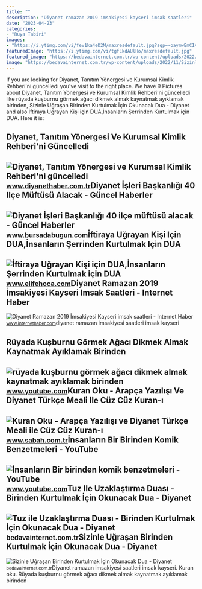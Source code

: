 ```yaml
---
title: ""
description: "Diyanet ramazan 2019 i̇msakiyesi kayseri imsak saatleri"
date: "2023-04-23"
categories:
- "Ruya Tabiri"
images:
- "https://i.ytimg.com/vi/fev1ka4eD2M/maxresdefault.jpg?sqp=-oaymwEmCIAKENAF8quKqQMa8AEB-AH-HYAC8BCKAgwIABABGGUgZShlMA8=&amp;rs=AOn4CLDW9HXCO1yZqT4rgYNEcYa7AMZLqQ"
featuredImage: "https://i.ytimg.com/vi/tgfLkdAUlHo/maxresdefault.jpg"
featured_image: "https://bedavainternet.com.tr/wp-content/uploads/2022/11/Tuz-ile-Uzaklastirma-Duasi.webp"
image: "https://bedavainternet.com.tr/wp-content/uploads/2022/11/Sizinle-Ugrasan-Birinden-Kurtulmak-Icin.webp"
---
```


If you are looking for Diyanet, Tanıtım Yönergesi ve Kurumsal Kimlik Rehberi'ni güncelledi you've visit to the right place. We have 9 Pictures about Diyanet, Tanıtım Yönergesi ve Kurumsal Kimlik Rehberi'ni güncelledi like rüyada kuşburnu görmek ağacı dikmek almak kaynatmak ayıklamak birinden, Sizinle Uğraşan Birinden Kurtulmak İçin Okunacak Dua - Diyanet and also İftiraya Uğrayan Kişi için DUA,İnsanların Şerrinden Kurtulmak için DUA. Here it is:

Diyanet, Tanıtım Yönergesi Ve Kurumsal Kimlik Rehberi'ni Güncelledi
-------------------------------------------------------------------

 ![Diyanet, Tanıtım Yönergesi ve Kurumsal Kimlik Rehberi'ni güncelledi](https://www.diyanethaber.com.tr/images/upload/Diyanet-Logo-Png.png) <small>www.diyanethaber.com.tr</small>Diyanet İşleri Başkanlığı 40 Ilçe Müftüsü Alacak - Güncel Haberler
------------------------------------------------------------------

 ![Diyanet İşleri Başkanlığı 40 ilçe müftüsü alacak - Güncel Haberler](https://images.bursadabugun.com/haber/2022/11/09/1559618-diyanet-isleri-baskanligi-40-ilce-muftusu-alacak-636b99794e6f5.jpg) <small>www.bursadabugun.com</small>İftiraya Uğrayan Kişi Için DUA,İnsanların Şerrinden Kurtulmak Için DUA
----------------------------------------------------------------------

 ![İftiraya Uğrayan Kişi için DUA,İnsanların Şerrinden Kurtulmak için DUA](https://www.elifehoca.com/wp-content/uploads/2022/08/Iftiraya-Ugrayan-ve-Insanlarin-Serrinden-Kurtulmak-icin-DUA.jpg) <small>www.elifehoca.com</small>Diyanet Ramazan 2019 İmsakiyesi Kayseri Imsak Saatleri - Internet Haber
-----------------------------------------------------------------------

 ![Diyanet Ramazan 2019 İmsakiyesi Kayseri imsak saatleri - Internet Haber](https://i.internethaber.com/storage/files/images/2019/05/01/diyanet-ramazan-2019-imsakiyesi-ka-rdMw_cover.jpg) <small>www.internethaber.com</small>diyanet ramazan imsakiyesi saatleri imsak kayseri

Rüyada Kuşburnu Görmek Ağacı Dikmek Almak Kaynatmak Ayıklamak Birinden
----------------------------------------------------------------------

 ![rüyada kuşburnu görmek ağacı dikmek almak kaynatmak ayıklamak birinden](https://i.ytimg.com/vi/tgfLkdAUlHo/maxresdefault.jpg) <small>www.youtube.com</small>Kuran Oku - Arapça Yazılışı Ve Diyanet Türkçe Meali Ile Cüz Cüz Kuran-ı
-----------------------------------------------------------------------

 ![Kuran Oku - Arapça Yazılışı ve Diyanet Türkçe Meali ile Cüz Cüz Kuran-ı](https://iasbh.tmgrup.com.tr/8c7568/369/207/0/75/724/481?u=https://isbh.tmgrup.com.tr/sb/album/2022/10/30/kuran-oku-arapca-yazilisi-ve-diyanet-turkce-meali-ile-cuz-cuz-kuran-i-kerim-oku-d1-1667136884238.jpg) <small>www.sabah.com.tr</small>İnsanların Bir Birinden Komik Benzetmeleri - YouTube
----------------------------------------------------

 ![İnsanların Bir birinden komik benzetmeleri - YouTube](https://i.ytimg.com/vi/fev1ka4eD2M/maxresdefault.jpg?sqp=-oaymwEmCIAKENAF8quKqQMa8AEB-AH-HYAC8BCKAgwIABABGGUgZShlMA8=&rs=AOn4CLDW9HXCO1yZqT4rgYNEcYa7AMZLqQ) <small>www.youtube.com</small>Tuz Ile Uzaklaştırma Duası - Birinden Kurtulmak İçin Okunacak Dua - Diyanet
---------------------------------------------------------------------------

 ![Tuz ile Uzaklaştırma Duası - Birinden Kurtulmak İçin Okunacak Dua - Diyanet](https://bedavainternet.com.tr/wp-content/uploads/2022/11/Tuz-ile-Uzaklastirma-Duasi.webp) <small>bedavainternet.com.tr</small>Sizinle Uğraşan Birinden Kurtulmak İçin Okunacak Dua - Diyanet
--------------------------------------------------------------

 ![Sizinle Uğraşan Birinden Kurtulmak İçin Okunacak Dua - Diyanet](https://bedavainternet.com.tr/wp-content/uploads/2022/11/Sizinle-Ugrasan-Birinden-Kurtulmak-Icin.webp) <small>bedavainternet.com.tr</small>Diyanet ramazan imsakiyesi saatleri imsak kayseri. Kuran oku. Rüyada kuşburnu görmek ağacı dikmek almak kaynatmak ayıklamak birinden
